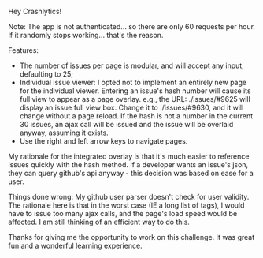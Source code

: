 Hey Crashlytics!

Note: The app is not authenticated... so there are only 60 requests per hour. If it randomly stops working... that's the reason.

Features:
- The number of issues per page is modular, and will accept any input, defaulting to 25;
- Individual issue viewer: I opted not to implement an entirely new page for the 
  individual viewer. Entering an issue's hash number will cause its full view to appear as a page overlay.
  e.g., the URL: ./issues/#9625 will display an issue full view box. Change it to ./issues/#9630, and it will change without a page reload.
  If the hash is not a number in the current 30 issues, an ajax call will be issued and the issue will be overlaid anyway, assuming it exists.
- Use the right and left arrow keys to navigate pages.

My rationale for the integrated overlay is that it's much easier to reference issues quickly with the hash method. If a developer wants an issue's json,
they can query github's api anyway - this decision was based on ease for a user.

Things done wrong: My github user parser doesn't check for user validity. The rationale here is that in the worst case (IE a long list of tags), I would have to issue 
too many ajax calls, and the page's load speed would be affected. I am still thinking of an efficient way to do this.

Thanks for giving me the opportunity to work on this challenge. It was great fun and a wonderful learning experience.